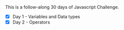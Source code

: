 This is a follow-along 30 days of Javascript Challenge.
- [x] Day 1 - Variables and Data types
- [x] Day 2 - Operators
